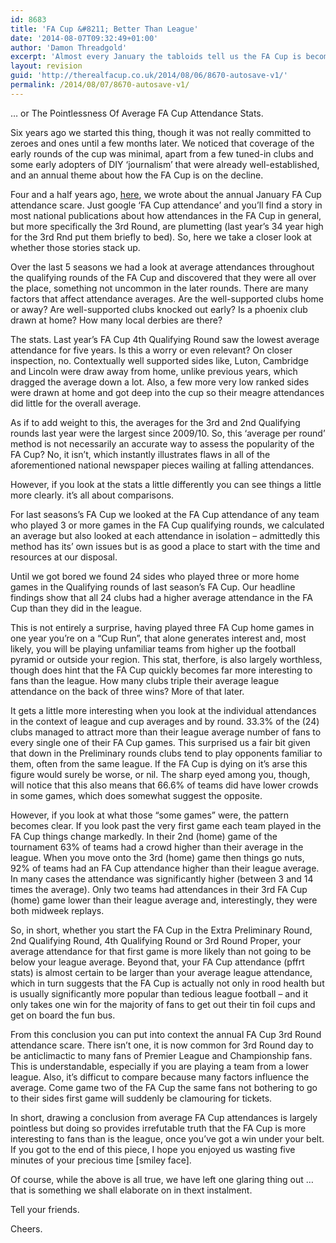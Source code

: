```yaml
---
id: 8683
title: 'FA Cup &#8211; Better Than League'
date: '2014-08-07T09:32:49+01:00'
author: 'Damon Threadgold'
excerpt: 'Almost every January the tabloids tell us the FA Cup is becoming insignificant and attendances are dropping. We prove that''s bollocks and the FA Cup is better supported than the leagues.'
layout: revision
guid: 'http://therealfacup.co.uk/2014/08/06/8670-autosave-v1/'
permalink: /2014/08/07/8670-autosave-v1/
---
```


… or The Pointlessness Of Average FA Cup Attendance Stats.

Six years ago we started this thing, though it was not really committed to zeroes and ones until a few months later. We noticed that coverage of the early rounds of the cup was minimal, apart from a few tuned-in clubs and some early adopters of DIY ‘journalism’ that were already well-established, and an annual theme about how the FA Cup is on the decline.

Four and a half years ago, [here](http://therealfacup.co.uk/2010/01/04/the-annual-january-fa-cup-attendance-scare/), we wrote about the annual January FA Cup attendance scare. Just google ‘FA Cup attendance’ and you’ll find a story in most national publications about how attendances in the FA Cup in general, but more specifically the 3rd Round, are plumetting (last year’s 34 year high for the 3rd Rnd put them briefly to bed). So, here we take a closer look at whether those stories stack up.

Over the last 5 seasons we had a look at average attendances throughout the qualifying rounds of the FA Cup and discovered that they were all over the place, something not uncommon in the later rounds. There are many factors that affect attendance averages. Are the well-supported clubs home or away? Are well-supported clubs knocked out early? Is a phoenix club drawn at home? How many local derbies are there?

The stats. Last year’s FA Cup 4th Qualifying Round saw the lowest average attendance for five years. Is this a worry or even relevant? On closer inspection, no. Contextually well supported sides like, Luton, Cambridge and Lincoln were draw away from home, unlike previous years, which dragged the average down a lot. Also, a few more very low ranked sides were drawn at home and got deep into the cup so their meagre attendances did little for the overall average.

As if to add weight to this, the averages for the 3rd and 2nd Qualifying rounds last year were the largest since 2009/10. So, this ‘average per round’ method is not necessarily an accurate way to assess the popularity of the FA Cup? No, it isn’t, which instantly illustrates flaws in all of the aforementioned national newspaper pieces wailing at falling attendances.

However, if you look at the stats a little differently you can see things a little more clearly. it’s all about comparisons.

For last seasons’s FA Cup we looked at the FA Cup attendance of any team who played 3 or more games in the FA Cup qualifying rounds, we calculated an average but also looked at each attendance in isolation – admittedly this method has its’ own issues but is as good a place to start with the time and resources at our disposal.

Until we got bored we found 24 sides who played three or more home games in the Qualifying rounds of last season’s FA Cup. Our headline findings show that all 24 clubs had a higher average attendance in the FA Cup than they did in the league.

This is not entirely a surprise, having played three FA Cup home games in one year you’re on a “Cup Run”, that alone generates interest and, most likely, you will be playing unfamiliar teams from higher up the football pyramid or outside your region. This stat, therfore, is also largely worthless, though does hint that the FA Cup quickly becomes far more interesting to fans than the league. How many clubs triple their average league attendance on the back of three wins? More of that later.

It gets a little more interesting when you look at the individual attendances in the context of league and cup averages and by round. 33.3% of the (24) clubs managed to attract more than their league average number of fans to every single one of their FA Cup games. This surprised us a fair bit given that down in the Preliminary rounds clubs tend to play opponents familiar to them, often from the same league. If the FA Cup is dying on it’s arse this figure would surely be worse, or nil. The sharp eyed among you, though, will notice that this also means that 66.6% of teams did have lower crowds in some games, which does somewhat suggest the opposite.

However, if you look at what those “some games” were, the pattern becomes clear. If you look past the very first game each team played in the FA Cup things change markedly. In their 2nd (home) game of the tournament 63% of teams had a crowd higher than their average in the league. When you move onto the 3rd (home) game then things go nuts, 92% of teams had an FA Cup attendance higher than their league average. In many cases the attendance was significantly higher (between 3 and 14 times the average). Only two teams had attendances in their 3rd FA Cup (home) game lower than their league average and, interestingly, they were both midweek replays.

So, in short, whether you start the FA Cup in the Extra Preliminary Round, 2nd Qualifying Round, 4th Qualifying Round or 3rd Round Proper, your average attendance for that first game is more likely than not going to be below your league average. Beyond that, your FA Cup attendance (pffrt stats) is almost certain to be larger than your average league attendance, which in turn suggests that the FA Cup is actually not only in rood health but is usually significantly more popular than tedious league football – and it only takes one win for the majority of fans to get out their tin foil cups and get on board the fun bus.

From this conclusion you can put into context the annual FA Cup 3rd Round attendance scare. There isn’t one, it is now common for 3rd Round day to be anticlimactic to many fans of Premier League and Championship fans. This is understandable, especially if you are playing a team from a lower league. Also, it’s difficut to compare because many factors influence the average. Come game two of the FA Cup the same fans not bothering to go to their sides first game will suddenly be clamouring for tickets.

In short, drawing a conclusion from average FA Cup attendances is largely pointless but doing so provides irrefutable truth that the FA Cup is more interesting to fans than is the league, once you’ve got a win under your belt. If you got to the end of this piece, I hope you enjoyed us wasting five minutes of your precious time \[smiley face\].

Of course, while the above is all true, we have left one glaring thing out … that is something we shall elaborate on in thext instalment.

Tell your friends.

Cheers.